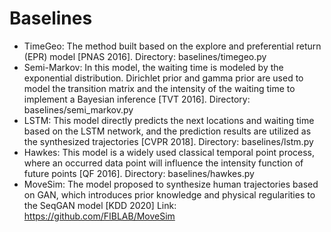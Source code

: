 # Baselines
- TimeGeo: The method built based on the explore and preferential return (EPR) model [PNAS 2016].
Directory: baselines/timegeo.py
- Semi-Markov: In this model, the waiting time is modeled by the exponential distribution. Dirichlet prior and gamma prior are used to model the transition matrix and the intensity of the waiting time to implement a Bayesian inference [TVT 2016].
Directory: baselines/semi_markov.py
- LSTM: This model directly predicts the next locations and waiting time based on the LSTM network, and the prediction results are utilized as the synthesized trajectories [CVPR 2018].
Directory: baselines/lstm.py
- Hawkes: This model is a widely used classical temporal point process, where an occurred data point will influence the intensity function of future points [QF 2016].
Directory: baselines/hawkes.py
- MoveSim: The model proposed to synthesize human trajectories based on GAN, which introduces prior knowledge and physical regularities to the SeqGAN model [KDD 2020]
Link: https://github.com/FIBLAB/MoveSim
